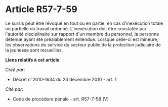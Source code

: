 # Article R57-7-59

Le sursis peut être révoqué en tout ou en partie, en cas d'inexécution totale ou partielle du travail ordonné. L'inexécution
doit être constatée par l'autorité disciplinaire sur rapport d'un membre du personnel, la personne détenue ayant été
préalablement entendue. Lorsque celle-ci est mineure, les observations du service du secteur public de la protection
judiciaire de la jeunesse sont recueillies.

**Liens relatifs à cet article**

_Créé par_:

  - Décret n°2010-1634 du 23 décembre 2010 - art. 1

_Cité par_:

  - Code de procédure pénale - art. R57-7-58 (V)
